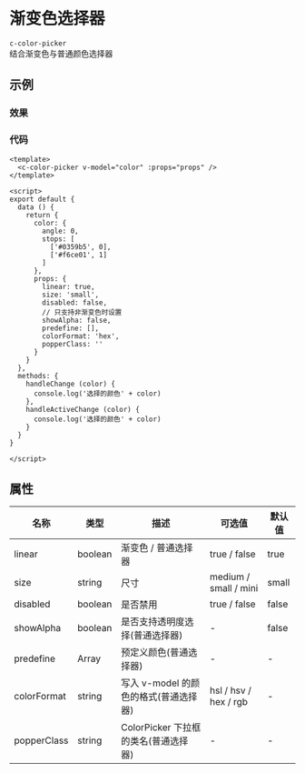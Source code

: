 # 渐变色选择器  
`c-color-picker`  
结合渐变色与普通颜色选择器

## 示例  

### 效果

<Demo>
  <ColorPickerDemo />
</Demo>

### 代码  
```vue
<template>
  <c-color-picker v-model="color" :props="props" />
</template>

<script>
export default {
  data () {
    return {
      color: {
        angle: 0,
        stops: [
          ['#0359b5', 0],
          ['#f6ce01', 1]
        ]
      },
      props: {
        linear: true,
        size: 'small',
        disabled: false,
        // 只支持非渐变色时设置
        showAlpha: false,
        predefine: [],
        colorFormat: 'hex',
        popperClass: ''
      }
    }
  },
  methods: {
    handleChange (color) {
      console.log('选择的颜色' + color)
    },
    handleActiveChange (color) {
      console.log('选择的颜色' + color)
    }
  }
}

</script>

```


## 属性  

| 名称        | 类型    | 描述                           | 可选值                | 默认值 |
| ----------- | ------- | ------------------------------ | --------------------- | ------ |
| linear      | boolean | 渐变色 / 普通选择器            | true / false          | true   |
| size        | string  | 尺寸                           | medium / small / mini | small  |
| disabled    | boolean | 是否禁用                       | true / false          | false  |
| showAlpha   | boolean | 是否支持透明度选择(普通选择器) | -                     | false  |
| predefine   | Array   | 预定义颜色(普通选择器)                     | -                     | -      |
| colorFormat | string  | 写入 v-model 的颜色的格式(普通选择器)      | hsl / hsv / hex / rgb | -      |
| popperClass | string  | ColorPicker 下拉框的类名(普通选择器)       | -                     | -      |

<Comment />
